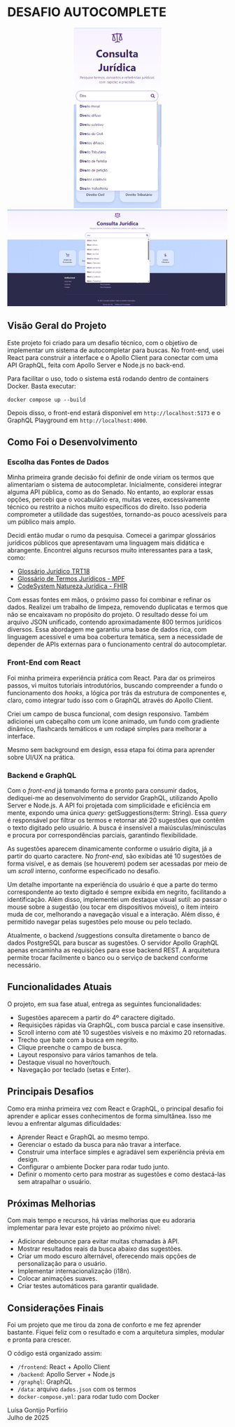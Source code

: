 # DESAFIO AUTOCOMPLETE

<div style="text-align: center;">
  <img src="tela_celular.png" alt="Tela do sistema de autocomplete" width="200" />
</div>

<div style="text-align: center;">
  <img src="tela_computador.png" alt="Tela do sistema de autocomplete" width="800" />
</div>


## Visão Geral do Projeto

Este projeto foi criado para um desafio técnico, com o objetivo de implementar um sistema de autocompletar para buscas. No front-end, usei React para construir a interface e o Apollo Client para conectar com uma API GraphQL, feita com Apollo Server e Node.js no back-end.

Para facilitar o uso, todo o sistema está rodando dentro de containers Docker. Basta executar:

```
docker compose up --build

```

Depois disso, o front-end estará disponível em `http://localhost:5173` e o GraphQL Playground em `http://localhost:4000`.

## Como Foi o Desenvolvimento

### Escolha das Fontes de Dados

Minha primeira grande decisão foi definir de onde viriam os termos que alimentariam o sistema de autocompletar. Inicialmente, considerei integrar alguma API pública, como as do Senado. No entanto, ao explorar essas opções, percebi que o vocabulário era, muitas vezes, excessivamente técnico ou restrito a nichos muito específicos do direito. Isso poderia comprometer a utilidade das sugestões, tornando-as pouco acessíveis para um público mais amplo.

Decidi então mudar o rumo da pesquisa. Comecei a garimpar glossários jurídicos públicos que apresentavam uma linguagem mais didática e abrangente. Encontrei alguns recursos muito interessantes para a task, como:

- [Glossário Jurídico TRT18](https://www.trt18.jus.br/portal/noticias/imprensa/glossario-juridico/)
- [Glossário de Termos Jurídicos - MPF](https://www.mpf.mp.br/es/sala-de-imprensa/glossario-de-termos-juridicos)
- [CodeSystem Natureza Jurídica - FHIR](https://fhir.saude.go.gov.br/r4/core/CodeSystem-natureza-juridica.json.html)

Com essas fontes em mãos, o próximo passo foi combinar e refinar os dados. Realizei um trabalho de limpeza, removendo duplicatas e termos que não se encaixavam no propósito do projeto. O resultado desse foi um arquivo JSON unificado, contendo aproximadamente 800 termos jurídicos diversos. Essa abordagem me garantiu uma base de dados rica, com linguagem acessível e uma boa cobertura temática, sem a necessidade de depender de APIs externas para o funcionamento central do autocompletar.

### Front-End com React

Foi minha primeira experiência prática com React. Para dar os primeiros passos, vi muitos tutoriais introdutórios, buscando compreender a fundo o funcionamento dos *hooks*, a lógica por trás da estrutura de componentes e, claro, como integrar tudo isso com o GraphQL através do Apollo Client.

Criei um campo de busca funcional, com design responsivo. Também adicionei um cabeçalho com um ícone animado, um fundo com gradiente dinâmico, flashcards temáticos e um rodapé simples para melhorar a interface.

Mesmo sem background em design, essa etapa foi ótima para aprender sobre UI/UX na prática.

### Backend e GraphQL

Com o *front-end* já tomando forma e pronto para consumir dados, dediquei-me ao desenvolvimento do servidor GraphQL, utilizando Apollo Server e Node.js. A API foi projetada com simplicidade e eficiência em mente, expondo uma única *query*: getSuggestions(term: String). Essa *query* é responsável por filtrar os termos e retornar até 20 sugestões que contêm o texto digitado pelo usuário. A busca é insensível a maiúsculas/minúsculas e procura por correspondências parciais, garantindo flexibilidade.

As sugestões aparecem dinamicamente conforme o usuário digita, já a partir do quarto caractere. No *front-end*, são exibidas até 10 sugestões de forma visível, e as demais (se houverem) podem ser acessadas por meio de um *scroll* interno, conforme especificado no desafio.

Um detalhe importante na experiência do usuário é que a parte do termo correspondente ao texto digitado é sempre exibida em negrito, facilitando a identificação. Além disso, implementei um destaque visual sutil: ao passar o mouse sobre a sugestão (ou tocar em dispositivos móveis), o item inteiro muda de cor, melhorando a navegação visual e a interação. Além disso, é permitido navegar pelas sugestões pelo mouse ou pelo teclado.

Atualmente, o backend /suggestions consulta diretamente o banco de dados PostgreSQL para buscar as sugestões. O servidor Apollo GraphQL apenas encaminha as requisições para esse backend REST. A arquitetura permite trocar facilmente o banco ou o serviço de backend conforme necessário.

## Funcionalidades Atuais

O projeto, em sua fase atual, entrega as seguintes funcionalidades:
- Sugestões aparecem a partir do 4º caractere digitado.
- Requisições rápidas via GraphQL, com busca parcial e case insensitive.
- Scroll interno com até 10 sugestões visíveis e no máximo 20 retornadas.
- Trecho que bate com a busca em negrito.
- Clique preenche o campo de busca.
- Layout responsivo para vários tamanhos de tela.
- Destaque visual no hover/touch.
- Navegação por teclado (setas e Enter).

## Principais Desafios

Como era minha primeira vez com React e GraphQL, o principal desafio foi aprender e aplicar esses conhecimentos de forma simultânea. Isso me levou a enfrentar algumas dificuldades:

- Aprender React e GraphQL ao mesmo tempo.
- Gerenciar o estado da busca para não travar a interface.
- Construir uma interface simples e agradável sem experiência prévia em design.
- Configurar o ambiente Docker para rodar tudo junto.
- Definir o momento certo para mostrar as sugestões e como destacá-las sem atrapalhar o usuário.

## Próximas Melhorias

Com mais tempo e recursos, há várias melhorias que eu adoraria implementar para levar este projeto ao próximo nível:

- Adicionar debounce para evitar muitas chamadas à API.
- Mostrar resultados reais da busca abaixo das sugestões.
- Criar um modo escuro alternável, oferecendo mais opções de personalização para o usuário.
- Implementar internacionalização (i18n).
- Colocar animações suaves.
- Criar testes automáticos para garantir qualidade.

## Considerações Finais

Foi um projeto que me tirou da zona de conforto e me fez aprender bastante. Fiquei feliz com o resultado e com a arquitetura simples, modular e pronta para crescer.

O código está organizado assim:

- `/frontend`: React + Apollo Client
- `/backend`: Apollo Server + Node.js
- `/graphql`:  GraphQL
- `/data`: arquivo `dados.json` com os termos
- `docker-compose.yml`: para rodar tudo com Docker

Luísa Gontijo Porfírio  
Julho de 2025
